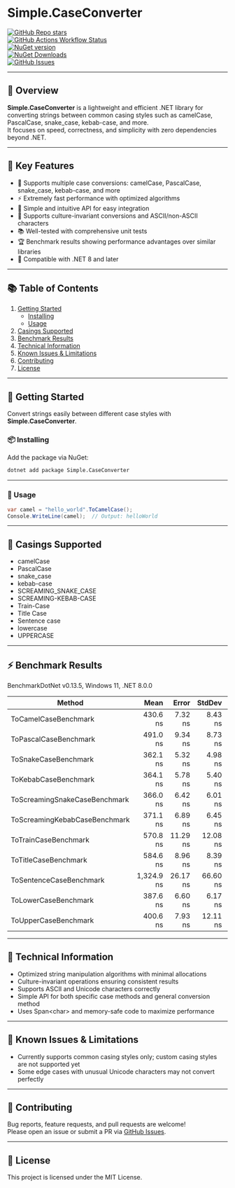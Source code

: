
# Simple.CaseConverter

[![GitHub Repo stars](https://img.shields.io/github/stars/henkla/Simple.CaseConverter)](https://github.com/henkla/Simple.CaseConverter/stargazers)  
[![GitHub Actions Workflow Status](https://img.shields.io/github/actions/workflow/status/henkla/Simple.CaseConverter/nuget-package.yml)](https://github.com/henkla/Simple.CaseConverter/actions)  
[![NuGet version](https://img.shields.io/nuget/v/Simple.CaseConverter.svg?style=flat-square)](https://www.nuget.org/packages/Simple.CaseConverter/)  
[![NuGet Downloads](https://img.shields.io/nuget/dt/Simple.CaseConverter)](https://www.nuget.org/packages/Simple.CaseConverter/)  
[![GitHub Issues](https://img.shields.io/github/issues/henkla/Simple.CaseConverter)](https://github.com/henkla/Simple.CaseConverter/issues)

---

## 🚀 Overview

**Simple.CaseConverter** is a lightweight and efficient .NET library for converting strings between common casing styles such as camelCase, PascalCase, snake_case, kebab-case, and more.  
It focuses on speed, correctness, and simplicity with zero dependencies beyond .NET.

---

## 🔑 Key Features

- 🔄 Supports multiple case conversions: camelCase, PascalCase, snake_case, kebab-case, and more
- ⚡ Extremely fast performance with optimized algorithms
- 🧩 Simple and intuitive API for easy integration
- 🧪 Supports culture-invariant conversions and ASCII/non-ASCII characters
- 📚 Well-tested with comprehensive unit tests
- 🏆 Benchmark results showing performance advantages over similar libraries
- 🧩 Compatible with .NET 8 and later

---

## 📚 Table of Contents

1. [Getting Started](#getting-started)
    - [Installing](#installing)
    - [Usage](#usage)
2. [Casings Supported](#casings-supported)
3. [Benchmark Results](#benchmark-results)
4. [Technical Information](#technical-information)
5. [Known Issues & Limitations](#known-issues--limitations)
6. [Contributing](#contributing)
7. [License](#license)

---

## 🚦 Getting Started

Convert strings easily between different case styles with **Simple.CaseConverter**.

### 📦 Installing

Add the package via NuGet:

```bash
dotnet add package Simple.CaseConverter
```

---

### 🧪 Usage

```csharp
var camel = "hello_world".ToCamelCase();
Console.WriteLine(camel);  // Output: helloWorld
```

---

## 🎯 Casings Supported

* camelCase
* PascalCase
* snake_case
* kebab-case
* SCREAMING_SNAKE_CASE
* SCREAMING-KEBAB-CASE
* Train-Case
* Title Case
* Sentence case
* lowercase
* UPPERCASE
---

## ⚡ Benchmark Results

BenchmarkDotNet v0.13.5, Windows 11, .NET 8.0.0

| Method                        | Mean       | Error    | StdDev   | Median     | Gen0   | Allocated |
|------------------------------ |-----------:|---------:|---------:|-----------:|-------:|----------:|
| ToCamelCaseBenchmark          |   430.6 ns |  7.32 ns |  8.43 ns |   429.5 ns | 0.2275 |     952 B |
| ToPascalCaseBenchmark         |   491.0 ns |  9.34 ns |  8.73 ns |   493.2 ns | 0.2518 |    1056 B |
| ToSnakeCaseBenchmark          |   362.1 ns |  5.32 ns |  4.98 ns |   361.6 ns | 0.1526 |     640 B |
| ToKebabCaseBenchmark          |   364.1 ns |  5.78 ns |  5.40 ns |   363.1 ns | 0.1526 |     640 B |
| ToScreamingSnakeCaseBenchmark |   366.0 ns |  6.42 ns |  6.01 ns |   363.9 ns | 0.1526 |     640 B |
| ToScreamingKebabCaseBenchmark |   371.1 ns |  6.89 ns |  6.45 ns |   373.0 ns | 0.1526 |     640 B |
| ToTrainCaseBenchmark          |   570.8 ns | 11.29 ns | 12.08 ns |   565.6 ns | 0.2518 |    1056 B |
| ToTitleCaseBenchmark          |   584.6 ns |  8.96 ns |  8.39 ns |   582.2 ns | 0.2518 |    1056 B |
| ToSentenceCaseBenchmark       | 1,324.9 ns | 26.17 ns | 66.60 ns | 1,294.1 ns | 0.6809 |    2848 B |
| ToLowerCaseBenchmark          |   387.6 ns |  6.60 ns |  6.17 ns |   386.6 ns | 0.1583 |     664 B |
| ToUpperCaseBenchmark          |   400.6 ns |  7.93 ns | 12.11 ns |   403.9 ns | 0.1583 |     664 B |

---

## 🔬 Technical Information

- Optimized string manipulation algorithms with minimal allocations
- Culture-invariant operations ensuring consistent results
- Supports ASCII and Unicode characters correctly
- Simple API for both specific case methods and general conversion method
- Uses Span\<char> and memory-safe code to maximize performance

---

## 🐞 Known Issues & Limitations

- Currently supports common casing styles only; custom casing styles are not supported yet
- Some edge cases with unusual Unicode characters may not convert perfectly

---

## 🤝 Contributing

Bug reports, feature requests, and pull requests are welcome!  
Please open an issue or submit a PR via [GitHub Issues](https://github.com/henkla/Simple.CaseConverter/issues).

---

## 📄 License

This project is licensed under the MIT License.
